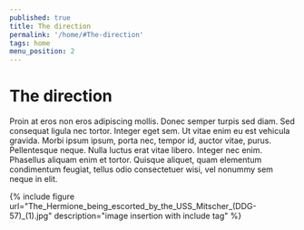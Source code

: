 ```yaml
---
published: true
title: The direction
permalink: '/home/#The-direction'
tags: home
menu_position: 2
---
```

# The direction

Proin at eros non eros adipiscing mollis. Donec semper turpis sed diam. Sed consequat ligula nec tortor. Integer eget sem. Ut vitae enim eu est vehicula gravida. Morbi ipsum ipsum, porta nec, tempor id, auctor vitae, purus. Pellentesque neque. Nulla luctus erat vitae libero. Integer nec enim. Phasellus aliquam enim et tortor. Quisque aliquet, quam elementum condimentum feugiat, tellus odio consectetuer wisi, vel nonummy sem neque in elit.

{% include figure url="The_Hermione_being_escorted_by_the_USS_Mitscher_(DDG-57)_(1).jpg" description="image insertion with include tag" %}